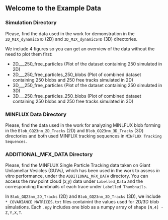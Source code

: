 ## Welcome to the Example Data


### Simulation Directory
Please, find the data used in the work for demonstration in the `2D_MIX_dynamicSTD` (2D) and `3D_MIX_dynamicSTD` (3D) directories.

We include 4 figures so you can get an overview of the data without the need to plot them first:
* 2D___250_free_particles (Plot of the dataset containing 250 simulated in 2D)
* 2D___250_free_particles_250_blobs (Plot of combined dataset containing 250 blobs and 250 free tracks simulated in 2D)
* 3D___250_free_particles (Plot of the dataset containing 250 simulated in 3D)
* 3D___250_free_particles_250_blobs (Plot of combined dataset containing 250 blobs and 250 free tracks simulated in 3D)

### MINFLUX Data Directory
Please, find the data used in the work for analyzing MINLFUX blob forming in the `Blob_GQ23nm_2D_Tracks` (2D) and `Blob_GQ23nm_3D_Tracks` (3D) directories and both used MINFLIX tracking sequences in `MINFLUX Tracking Sequences`.

### ADDITIONAL_MFX_DATA Directory
Please, find the MINFLUX Single Particle Tracking data taken on Giant Unilamellar Vesicles (GUVs), which has been used in the work to assess *in vitro* performance, under the `ADDITIONAL_MFX_DATA` directory. You can access the raw point cloud (x,y) data under `Labelled_Data` and the corresponding thumbnails of each trace under `Labelled_Thumbnails`.

In `Blob_GQ23nm_2D_Tracks` (2D) and `Blob_GQ23nm_3D_Tracks` (3D), we include `*_COVARIANCE_MATRICES.txt` files containint the values used for 2D/3D blob simulations.
Each `.npy` includes one blob as a numpy array of shape `[N,4] - Z,Y,X,T`.